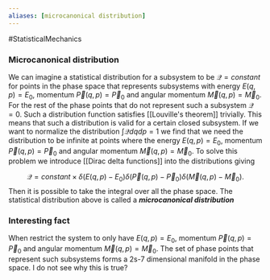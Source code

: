 ```yaml
---
aliases: [microcanonical distribution]
---
```

#StatisticalMechanics 

### Microcanonical distribution
We can imagine a statistical distribution for a subsystem to be $\mathcal{Q} = constant$ for points in the phase space that represents subsystems with energy $E(q,p) = E_0$, momentum $\vec{P}(q,p) = \vec{P}_0$ and angular momentum $\vec{M}(q,p) = \vec{M}_0$. For the rest of the phase points that do not represent such a subsystem $\mathcal{Q} = 0$. Such a distribution function satisfies [[Louville's theorem]] trivially. This means that such a distribution is valid for a certain closed subsystem. If we want to normalize the distribution $\int \mathcal{Q}dqdp = 1$ we find that we need the distribution to be infinite at points where the energy $E(q,p) = E_0$, momentum $\vec{P}(q,p) = \vec{P}_0$ and angular momentum $\vec{M}(q,p) = \vec{M}_0$. To solve this problem we introduce [[Dirac delta functions]] into the distributions giving

$$
\mathcal{Q} = constant\times\delta(E(q,p)-E_0)\delta(\vec{P}(q,p)-\vec{P}_0)\delta(\vec{M}(q,p)-\vec{M}_0).
$$
Then it is possible to take the integral over all the phase space. The statistical distribution above is called a ***microcanonical distribution***

### Interesting fact
When restrict the system to only have $E(q,p) = E_0$, momentum $\vec{P}(q,p) = \vec{P}_0$ and angular momentum $\vec{M}(q,p) = \vec{M}_0$. The set of phase points that represent such subsystems forms a 2s-7 dimensional manifold in the phase space. I do not see why this is true?
 